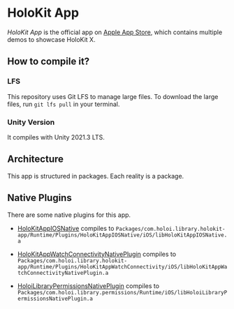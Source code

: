 # HoloKit App

*HoloKit App* is the official app on [Apple App Store], which contains multiple demos to showcase HoloKit X. 

[Apple App Store]: https://apps.apple.com/us/app/holokit/id6444073276

## How to compile it?

### LFS
This repository uses Git LFS to manage large files. 
To download the large files, run `git lfs pull` in your terminal. 

### Unity Version
It compiles with Unity 2021.3 LTS.

## Architecture

This app is structured in packages.
Each reality is a package. 

## Native Plugins

There are some native plugins for this app. 

* [HoloKitAppIOSNative] compiles to
`Packages/com.holoi.library.holokit-app/Runtime/Plugins/HoloKitAppIOSNative/iOS/libHoloKitAppIOSNative.a`

* [HoloKitAppWatchConnectivityNativePlugin] compiles to `Packages/com.holoi.library.holokit-app/Runtime/Plugins/HoloKitAppWatchConnectivity/iOS/libHoloKitAppWatchConnectivityNativePlugin.a`

* [HoloiLibraryPermissionsNativePlugin] compiles to `Packages/com.holoi.library.permissions/Runtime/iOS/libHoloiLibraryPermissionsNativePlugin.a`

[HoloKitAppIOSNative]: https://github.com/holoi/HoloKitAppIOSNative
[HoloKitAppWatchConnectivityNativePlugin]: https://github.com/holoi/HoloKitAppWatchConnectivityNativePlugin
[HoloiLibraryPermissionsNativePlugin]: https://github.com/holoi/HoloiLibraryPermissionsNativePlugin

